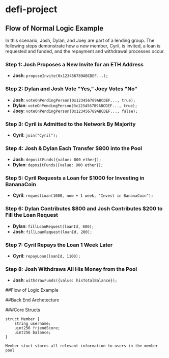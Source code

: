 # defi-project

## Flow of Normal Logic Example

In this scenario, Josh, Dylan, and Joey are part of a lending group. The following steps demonstrate how a new member, Cyril, is invited, a loan is requested and funded, and the repayment and withdrawal processes occur.

### Step 1: Josh Proposes a New Invite for an ETH Address
- **Josh**: `proposeInvite(0x123456789ABCDEF...);`

### Step 2: Dylan and Josh Vote "Yes," Joey Votes "No"
- **Josh**: `voteOnPendingPerson(0x123456789ABCDEF..., true);`
- **Dylan**: `voteOnPendingPerson(0x123456789ABCDEF..., true);`
- **Joey**: `voteOnPendingPerson(0x123456789ABCDEF..., false);`

### Step 3: Cyril is Admitted to the Network By Majority
- **Cyril**: `join("Cyril");`

### Step 4: Josh & Dylan Each Transfer $800 into the Pool
- **Josh**: `depositFunds({value: 800 ether});`
- **Dylan**: `depositFunds({value: 800 ether});`

### Step 5: Cyril Requests a Loan for $1000 for Investing in BananaCoin
- **Cyril**: `requestLoan(1000, now + 1 week, "Invest in BananaCoin");`

### Step 6: Dylan Contributes $800 and Josh Contributes $200 to Fill the Loan Request
- **Dylan**: `fillLoanRequest(loanId, 800);`
- **Josh**: `fillLoanRequest(loanId, 200);`

### Step 7: Cyril Repays the Loan 1 Week Later
- **Cyril**: `repayLoan(loanId, 1100);`

### Step 8: Josh Withdraws All His Money from the Pool
- **Josh**: `withdrawFunds({value: hisTotalBalance});`




##Flow of Logic Example

##Back End Archetecture

###Core Structs

    struct Member {
        string username; 
        uint256 friendScore;
        uint256 balance;
    }

    Member stuct stores all relevant information to users in the member pool